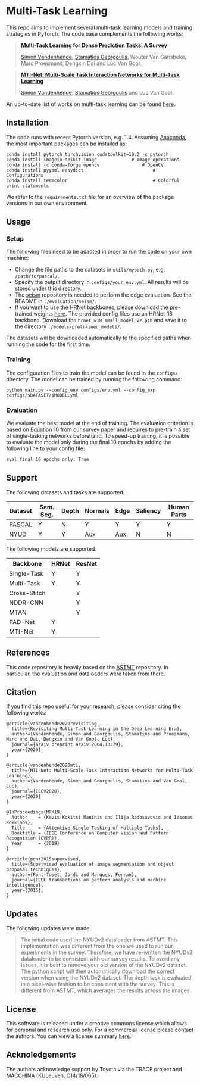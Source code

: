 # Multi-Task Learning

This repo aims to implement several multi-task learning models and training strategies in PyTorch. The code base complements the following works: 
> [**Multi-Task Learning for Dense Prediction Tasks: A Survey**](https://arxiv.org/abs/2004.13379)
>
> [Simon Vandenhende](https://twitter.com/svandenh1), [Stamatios Georgoulis](https://twitter.com/stam_g), Wouter Van Gansbeke, Marc Proesmans, Dengxin Dai and Luc Van Gool.

> [**MTI-Net: Multi-Scale Task Interaction Networks for Multi-Task Learning**](https://arxiv.org/abs/2001.06902)
>
> [Simon Vandenhende](https://twitter.com/svandenh1), [Stamatios Georgoulis](https://twitter.com/stam_g) and Luc Van Gool.

An up-to-date list of works on multi-task learning can be found [here](https://github.com/SimonVandenhende/Awesome-Multi-Task-Learning).

## Installation
The code runs with recent Pytorch version, e.g. 1.4.
Assuming [Anaconda](https://docs.anaconda.com/anaconda/install/), the most important packages can be installed as:
```shell
conda install pytorch torchvision cudatoolkit=10.2 -c pytorch
conda install imageio scikit-image		   	   # Image operations
conda install -c conda-forge opencv		           # OpenCV
conda install pyyaml easydict                 		   # Configurations
conda install termcolor                       		   # Colorful print statements
```
We refer to the `requirements.txt` file for an overview of the package versions in our own environment.

## Usage

### Setup 
The following files need to be adapted in order to run the code on your own machine:
- Change the file paths to the datasets in `utils/mypath.py`, e.g. `/path/to/pascal/`.
- Specify the output directory in `configs/your_env.yml`. All results will be stored under this directory.
- The [seism](https://github.com/jponttuset/seism) repository is needed to perform the edge evaluation. See the README in `./evaluation/seism/`.
- If you want to use the HRNet backbones, please download the pre-trained weights [here](https://github.com/HRNet/HRNet-Image-Classification). 
The provided config files use an HRNet-18 backbone. Download the `hrnet_w18_small_model_v2.pth` and save it to the directory `./models/pretrained_models/`.

The datasets will be downloaded automatically to the specified paths when running the code for the first time.

### Training
The configuration files to train the model can be found in the `configs/` directory. The model can be trained by running the following command:

```shell
python main.py --config_env configs/env.yml --config_exp configs/$DATASET/$MODEL.yml
```

### Evaluation
We evaluate the best model at the end of training. The evaluation criterion is based on Equation 10 from our survey paper and requires to pre-train a set of single-tasking networks beforehand. To speed-up training, it is possible to evaluate the model only during the final 10 epochs by adding the following line to your config file:

```python
eval_final_10_epochs_only: True
``` 

## Support
The following datasets and tasks are supported.

| Dataset | Sem. Seg. | Depth | Normals | Edge | Saliency | Human Parts |
|---------|-----------|-------|---------|----------------|----------|-------------|
| PASCAL  |     Y     |   N   |    Y    |       Y        |    Y     |      Y      |
| NYUD    |     Y     |   Y   |    Aux  |       Aux       |    N     |      N      |


The following models are supported.

| Backbone | HRNet | ResNet |
|----------|----------|-----------|
| Single-Task |  Y    |  Y |
| Multi-Task | Y | Y |
| Cross-Stitch | | Y |
| NDDR-CNN | | Y |
| MTAN | | Y |
| PAD-Net | Y | |
| MTI-Net | Y | |


## References
This code repository is heavily based on the [ASTMT](https://github.com/facebookresearch/astmt) repository. In particular, the evaluation and dataloaders were taken from there.

 
## Citation
If you find this repo useful for your research, please consider citing the following works:

```
@article{vandenhende2020revisiting,
  title={Revisiting Multi-Task Learning in the Deep Learning Era},
  author={Vandenhende, Simon and Georgoulis, Stamatios and Proesmans, Marc and Dai, Dengxin and Van Gool, Luc},
  journal={arXiv preprint arXiv:2004.13379},
  year={2020}
}

@article{vandenhende2020mti,
  title={MTI-Net: Multi-Scale Task Interaction Networks for Multi-Task Learning},
  author={Vandenhende, Simon and Georgoulis, Stamatios and Van Gool, Luc},
  journal={ECCV2020},
  year={2020}
}

@InProceedings{MRK19,
  Author    = {Kevis-Kokitsi Maninis and Ilija Radosavovic and Iasonas Kokkinos},
  Title     = {Attentive Single-Tasking of Multiple Tasks},
  Booktitle = {IEEE Conference on Computer Vision and Pattern Recognition (CVPR)},
  Year      = {2019}
}

@article{pont2015supervised,
  title={Supervised evaluation of image segmentation and object proposal techniques},
  author={Pont-Tuset, Jordi and Marques, Ferran},
  journal={IEEE transactions on pattern analysis and machine intelligence},
  year={2015},
}
```

## Updates
The following updates were made:

> The initial code used the NYUDv2 dataloader from ASTMT. This implementation was different from the one we used to run our experiments in the survey. Therefore, we have re-written the NYUDv2 dataloader to be consistent with our survey results. To avoid any issues, it is best to remove your old version of the NYUDv2 dataset. The python script will then automatically download the correct version when using the NYUDv2 dataset.
> The depth task is evaluated in a pixel-wise fashion to be consistent with the survey. This is different from ASTMT, which averages the results across the images. 


## License
This software is released under a creative commons license which allows for personal and research use only. For a commercial license please contact the authors. You can view a license summary [here](http://creativecommons.org/licenses/by-nc/4.0/).

## Acknoledgements
The authors acknowledge support by Toyota via the TRACE project and MACCHINA (KULeuven, C14/18/065).
